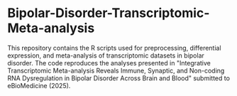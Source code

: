 # Bipolar-Disorder-Transcriptomic-Meta-analysis
This repository contains the R scripts used for preprocessing, differential expression, and meta-analysis of transcriptomic datasets in bipolar disorder. The code reproduces the analyses presented in "Integrative Transcriptomic Meta-analysis Reveals Immune, Synaptic, and Non-coding RNA Dysregulation in Bipolar Disorder Across Brain and Blood" submitted to eBioMedicine (2025).

